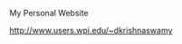 My Personal Website

<a href="http://www.users.wpi.edu/~dkrishnaswamy" target="_blank">http://www.users.wpi.edu/~dkrishnaswamy</a>

